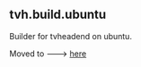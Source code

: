 ## tvh.build.ubuntu

Builder for tvheadend on ubuntu.

Moved to ---> [here](https://github.com/tvheadend/tvheadend-build)


